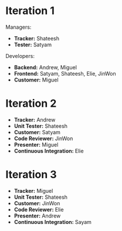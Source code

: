 # Iteration 1

Managers:

* **Tracker:** Shateesh
* **Tester:** Satyam

Developers:

* **Backend:** Andrew, Miguel  
* **Frontend:** Satyam, Shateesh, Elie, JinWon
* **Customer:** Miguel

# Iteration 2

* **Tracker:** Andrew
* **Unit Tester:** Shateesh
* **Customer:** Satyam
* **Code Reviewer:** JinWon
* **Presenter:** Miguel
* **Continuous Integration:** Elie

# Iteration 3

* **Tracker:** Miguel
* **Unit Tester:** Shateesh
* **Customer:** JinWon
* **Code Reviewer:** Elie
* **Presenter:** Andrew
* **Continuous Integration:** Sayam
